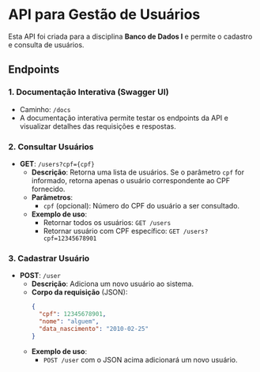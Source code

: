 # API para Gestão de Usuários

Esta API foi criada para a disciplina **Banco de Dados I** e permite o cadastro e consulta de usuários.

## Endpoints

### 1. **Documentação Interativa (Swagger UI)**
- Caminho: `/docs`
- A documentação interativa permite testar os endpoints da API e visualizar detalhes das requisições e respostas.

### 2. **Consultar Usuários**
- **GET**: `/users?cpf={cpf}`
  - **Descrição**: Retorna uma lista de usuários. Se o parâmetro `cpf` for informado, retorna apenas o usuário correspondente ao CPF fornecido.
  - **Parâmetros**:
    - `cpf` (opcional): Número do CPF do usuário a ser consultado.
  - **Exemplo de uso**:
    - Retornar todos os usuários: `GET /users`
    - Retornar usuário com CPF específico: `GET /users?cpf=12345678901`

### 3. **Cadastrar Usuário**
- **POST**: `/user`
  - **Descrição**: Adiciona um novo usuário ao sistema.
  - **Corpo da requisição** (JSON):
    ```json
    {
      "cpf": 12345678901,
      "nome": "alguem",
      "data_nascimento": "2010-02-25"
    }
    ```
  - **Exemplo de uso**:
    - `POST /user` com o JSON acima adicionará um novo usuário.
